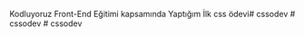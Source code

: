 Kodluyoruz Front-End Eğitimi kapsamında Yaptığım İlk css ödevi#   c s s o d e v  
 #   c s s o d e v  
 #   c s s o d e v  
 